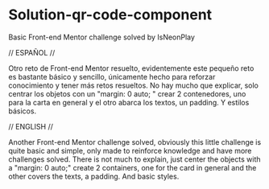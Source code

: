 # Solution-qr-code-component
Basic Front-end Mentor challenge solved by IsNeonPlay

// ESPAÑOL // 

Otro reto de Front-end Mentor resuelto, evidentemente este pequeño reto es bastante básico y sencillo, únicamente hecho para reforzar conocimiento y tener más retos resueltos.  No hay mucho que explicar, solo centrar los objetos con un "margin: 0 auto; " crear 2 contenedores, uno para la carta en general y el otro abarca los textos, un padding. Y estilos básicos.

// ENGLISH // 

Another Front-end Mentor challenge solved, obviously this little challenge is quite basic and simple, only made to reinforce knowledge and have more challenges solved. There is not much to explain, just center the objects with a "margin: 0 auto;" create 2 containers, one for the card in general and the other covers the texts, a padding. And basic styles.
